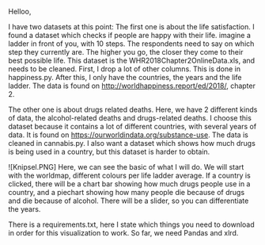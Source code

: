 Helloo,

I have two datasets at this point:
The first one is about the life satisfaction. 
I found a dataset which checks if people are happy with their life.
imagine a ladder in front of you, with 10 steps. The respondents need to say on which step they currently are.
The higher you go, the closer they come to their best possible life.
This dataset is the WHR2018Chapter2OnlineData.xls, and needs to be cleaned.
First, I drop a lot of other columns. This is done in happiness.py. 
After this, I only have the countries, the years and the life ladder.
The data is found on http://worldhappiness.report/ed/2018/, chapter 2.

The other one is about drugs related deaths.
Here, we have 2 different kinds of data, the alcohol-related deaths and drugs-related deaths.
I choose this dataset because it contains a lot of different countries, with several years of data.
It is found on https://ourworldindata.org/substance-use.
The data is cleaned in cannabis.py.
I also want a dataset which shows how much drugs is being used in a country, but this dataset is harder to obtain.

![Knipsel.PNG]
Here, we can see the basic of what I will do.
We will start with the worldmap, different colours per life ladder average.
If a country is clicked, there will be a chart bar showing how much drugs people use in a country, and a piechart showing how many people die because of drugs and die because of alcohol.
There will be a slider, so you can differentiate the years. 

There is a requirements.txt, here I state which things you need to download in order for this visualization to work.
So far, we need Pandas and xlrd.
